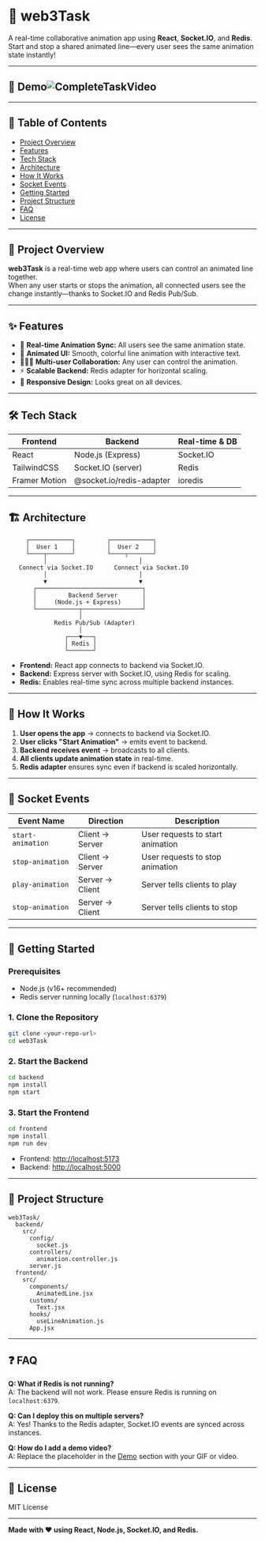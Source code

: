 # 🚀 web3Task

A real-time collaborative animation app using **React**, **Socket.IO**, and **Redis**.  
Start and stop a shared animated line—every user sees the same animation state instantly!

---

## 📸 Demo![CompleteTaskVideo](https://github.com/user-attachments/assets/9117f2d4-034c-4363-8086-a2619f37c35f)


<!--
Add your demo video or GIF here later.
Example:
![Demo Animation](demo.gif)
-->

---

## 📝 Table of Contents

- [Project Overview](#project-overview)
- [Features](#features)
- [Tech Stack](#tech-stack)
- [Architecture](#architecture)
- [How It Works](#how-it-works)
- [Socket Events](#socket-events)
- [Getting Started](#getting-started)
- [Project Structure](#project-structure)
- [FAQ](#faq)
- [License](#license)

---

## 🧩 Project Overview

**web3Task** is a real-time web app where users can control an animated line together.  
When any user starts or stops the animation, all connected users see the change instantly—thanks to Socket.IO and Redis Pub/Sub.

---

## ✨ Features

- 🔴 **Real-time Animation Sync:** All users see the same animation state.
- 🎨 **Animated UI:** Smooth, colorful line animation with interactive text.
- 🧑‍🤝‍🧑 **Multi-user Collaboration:** Any user can control the animation.
- ⚡ **Scalable Backend:** Redis adapter for horizontal scaling.
- 📱 **Responsive Design:** Looks great on all devices.

---

## 🛠️ Tech Stack

| Frontend           | Backend                | Real-time & DB |
|--------------------|------------------------|----------------|
| React              | Node.js (Express)      | Socket.IO      |
| TailwindCSS        | Socket.IO (server)     | Redis          |
| Framer Motion      | @socket.io/redis-adapter| ioredis        |

---

## 🏗️ Architecture

         ┌────────────┐         ┌────────────┐
         │  User 1    │         │  User 2    │
         └────┬───────┘         └────┬───────┘
              │                          │
       Connect via Socket.IO      Connect via Socket.IO
              │                          │
              ▼                          ▼
           ┌──────────────────────────────┐
           │         Backend Server       │
           │     (Node.js + Express)      │
           └────────────┬─────────────────┘
                        │
                 Redis Pub/Sub (Adapter)
                        │
                    ┌───▼───┐
                    │ Redis │
                    └───────┘


- **Frontend:** React app connects to backend via Socket.IO.
- **Backend:** Express server with Socket.IO, using Redis for scaling.
- **Redis:** Enables real-time sync across multiple backend instances.

---

## 🔄 How It Works

1. **User opens the app** → connects to backend via Socket.IO.
2. **User clicks "Start Animation"** → emits event to backend.
3. **Backend receives event** → broadcasts to all clients.
4. **All clients update animation state** in real-time.
5. **Redis adapter** ensures sync even if backend is scaled horizontally.

---

## 📡 Socket Events

| Event Name        | Direction         | Description                        |
|-------------------|------------------|------------------------------------|
| `start-animation` | Client → Server  | User requests to start animation   |
| `stop-animation`  | Client → Server  | User requests to stop animation    |
| `play-animation`  | Server → Client  | Server tells clients to play       |
| `stop-animation`  | Server → Client  | Server tells clients to stop       |

---

## 🚀 Getting Started

### Prerequisites

- Node.js (v16+ recommended)
- Redis server running locally (`localhost:6379`)

### 1. Clone the Repository

```bash
git clone <your-repo-url>
cd web3Task
```

### 2. Start the Backend

```bash
cd backend
npm install
npm start
```

### 3. Start the Frontend

```bash
cd frontend
npm install
npm run dev
```

- Frontend: [http://localhost:5173](http://localhost:5173)
- Backend: [http://localhost:5000](http://localhost:5000)

---

## 📂 Project Structure

```
web3Task/
  backend/
    src/
      config/
        socket.js
      controllers/
        animation.controller.js
      server.js
  frontend/
    src/
      components/
        AnimatedLine.jsx
      customs/
        Text.jsx
      hooks/
        useLineAnimation.js
      App.jsx
```

---

## ❓ FAQ

**Q: What if Redis is not running?**  
A: The backend will not work. Please ensure Redis is running on `localhost:6379`.

**Q: Can I deploy this on multiple servers?**  
A: Yes! Thanks to the Redis adapter, Socket.IO events are synced across instances.

**Q: How do I add a demo video?**  
A: Replace the placeholder in the [Demo](#demo) section with your GIF or video.

---

## 📜 License

MIT License

---

**Made with ❤️ using React, Node.js, Socket.IO, and Redis.**
